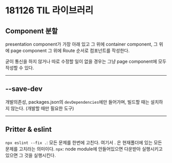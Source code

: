 # 181126 TIL 라이브러리

## Component 분할

presentation component가 가장 아래 있고 그 위에 container component, 그 위에 page component 그 위에 Route 순서로 컴포넌트를 작성한다.

굳이 통신을 하지 않거나 따로 수정할 일이 없을 경우는 그냥 page component에 모두 작성할 수 있다.

---

## --save-dev

개발의존성, packages.json의 `devDependencies`에만 들어가며, 빌드할 때는 설치하지 않는다. (개발할 때만 필요한 도구)

---

## Pritter & eslint

`npx eslint --fix .`: 모든 문제를 한번에 고친다. 여기서 . 은 현재폴더에 있는 모든 문제를 고치라는 의미이다.
`npx`: node module에 안들어있으면 다운받아 실행시키고 있으면 그 것을 실행시킨다.
